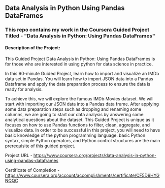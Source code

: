 ## Data Analysis in Python Using Pandas DataFrames

###  This repo contains my work in the Coursera Guided Project Titled - "Data Analysis in Python: Using Pandas DataFrames"

####  Description of the Project:
This Guided Project Data Analysis in Python: Using Pandas DataFrames is for those who are interested in using python for data science in practice. 

In this 90-minute Guided Project, learn how to import and visualize an IMDb data set in Pandas. You will learn how to import JSON data into a Pandas Dataframe and apply the data preparation process to ensure the data is ready for analysis. 
 
To achieve this, we will explore the famous IMDb Movies dataset. We will start with importing our JSON data into a Pandas data frame. After applying some data preparation steps such as dropping and renaming some columns, we are going to start our data analysis by answering some analytical questions about the dataset. This Guided Project is unique as it focuses on how to use Pandas functions to filter, clean, aggregate, and visualize data. In order to be successful in this project, you will need to have basic knowledge of the python programming language. basic Python syntax, simple Python operators, and Python control structures are the main prerequisite of this guided project.

Project URL - https://www.coursera.org/projects/data-analysis-in-python-using-pandas-dataframes

Certificate of Completion - https://www.coursera.org/account/accomplishments/certificate/CF5D9HYGNQQC
